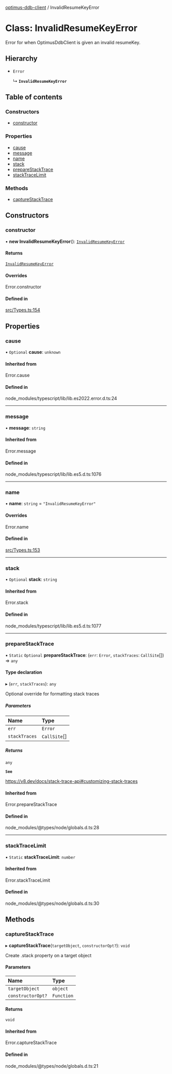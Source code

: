 [optimus-ddb-client](../index.md) / InvalidResumeKeyError

# Class: InvalidResumeKeyError

Error for when OptimusDdbClient is given an invalid resumeKey.

## Hierarchy

- `Error`

  ↳ **`InvalidResumeKeyError`**

## Table of contents

### Constructors

- [constructor](InvalidResumeKeyError.md#constructor)

### Properties

- [cause](InvalidResumeKeyError.md#cause)
- [message](InvalidResumeKeyError.md#message)
- [name](InvalidResumeKeyError.md#name)
- [stack](InvalidResumeKeyError.md#stack)
- [prepareStackTrace](InvalidResumeKeyError.md#preparestacktrace)
- [stackTraceLimit](InvalidResumeKeyError.md#stacktracelimit)

### Methods

- [captureStackTrace](InvalidResumeKeyError.md#capturestacktrace)

## Constructors

### constructor

• **new InvalidResumeKeyError**(): [`InvalidResumeKeyError`](InvalidResumeKeyError.md)

#### Returns

[`InvalidResumeKeyError`](InvalidResumeKeyError.md)

#### Overrides

Error.constructor

#### Defined in

[src/Types.ts:154](https://github.com/paulbarmstrong/optimus-ddb-client/blob/main/src/Types.ts#L154)

## Properties

### cause

• `Optional` **cause**: `unknown`

#### Inherited from

Error.cause

#### Defined in

node_modules/typescript/lib/lib.es2022.error.d.ts:24

___

### message

• **message**: `string`

#### Inherited from

Error.message

#### Defined in

node_modules/typescript/lib/lib.es5.d.ts:1076

___

### name

• **name**: `string` = `"InvalidResumeKeyError"`

#### Overrides

Error.name

#### Defined in

[src/Types.ts:153](https://github.com/paulbarmstrong/optimus-ddb-client/blob/main/src/Types.ts#L153)

___

### stack

• `Optional` **stack**: `string`

#### Inherited from

Error.stack

#### Defined in

node_modules/typescript/lib/lib.es5.d.ts:1077

___

### prepareStackTrace

▪ `Static` `Optional` **prepareStackTrace**: (`err`: `Error`, `stackTraces`: `CallSite`[]) => `any`

#### Type declaration

▸ (`err`, `stackTraces`): `any`

Optional override for formatting stack traces

##### Parameters

| Name | Type |
| :------ | :------ |
| `err` | `Error` |
| `stackTraces` | `CallSite`[] |

##### Returns

`any`

**`See`**

https://v8.dev/docs/stack-trace-api#customizing-stack-traces

#### Inherited from

Error.prepareStackTrace

#### Defined in

node_modules/@types/node/globals.d.ts:28

___

### stackTraceLimit

▪ `Static` **stackTraceLimit**: `number`

#### Inherited from

Error.stackTraceLimit

#### Defined in

node_modules/@types/node/globals.d.ts:30

## Methods

### captureStackTrace

▸ **captureStackTrace**(`targetObject`, `constructorOpt?`): `void`

Create .stack property on a target object

#### Parameters

| Name | Type |
| :------ | :------ |
| `targetObject` | `object` |
| `constructorOpt?` | `Function` |

#### Returns

`void`

#### Inherited from

Error.captureStackTrace

#### Defined in

node_modules/@types/node/globals.d.ts:21
